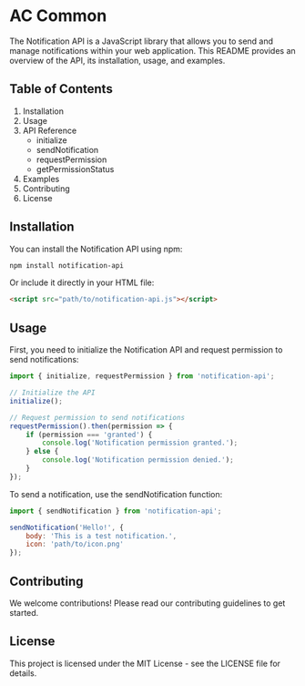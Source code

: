 
# AC Common

The Notification API is a JavaScript library that allows you to send and manage notifications within your web application. This README provides an overview of the API, its installation, usage, and examples.

## Table of Contents

1. Installation
2. Usage
3. API Reference
    - initialize
    - sendNotification
    - requestPermission
    - getPermissionStatus
4. Examples
5. Contributing
6. License

## Installation

You can install the Notification API using npm:

```bash
npm install notification-api
```

Or include it directly in your HTML file:

```html
<script src="path/to/notification-api.js"></script>
```

## Usage

First, you need to initialize the Notification API and request permission to send notifications:

```javascript
import { initialize, requestPermission } from 'notification-api';

// Initialize the API
initialize();

// Request permission to send notifications
requestPermission().then(permission => {
    if (permission === 'granted') {
        console.log('Notification permission granted.');
    } else {
        console.log('Notification permission denied.');
    }
});
```
To send a notification, use the sendNotification function:

```javascript
import { sendNotification } from 'notification-api';

sendNotification('Hello!', {
    body: 'This is a test notification.',
    icon: 'path/to/icon.png'
});
```

## Contributing

We welcome contributions! Please read our contributing guidelines to get started.

## License

This project is licensed under the MIT License - see the LICENSE file for details.
